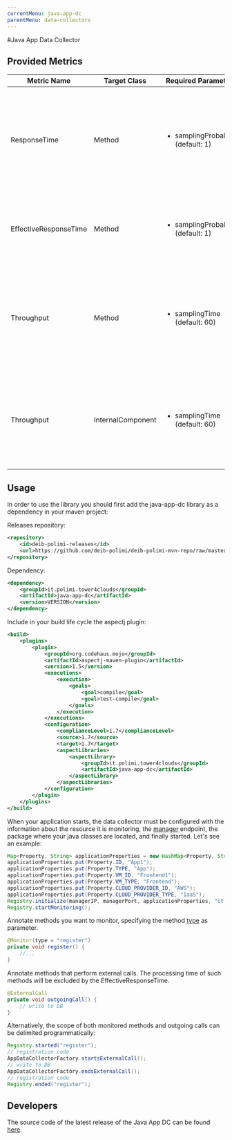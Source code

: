 ```yaml
---
currentMenu: java-app-dc
parentMenu: data-collectors
---
```


#Java App Data Collector

## Provided Metrics

|Metric Name|Target Class|Required Parameters|Description|
|-----------|------------|-------------------|-----------|
|ResponseTime|Method|<ul><li>samplingProbability (default: 1)</li></ul>|Collect the response time (in milliseconds) for the target method specified in the monitoring rule with the given probability (in [0,1])|
|EffectiveResponseTime|Method|<ul><li>samplingProbability (default: 1)</li></ul>|Like ResponseTime, but execution time in external calls is subtracted from the total response time|
|Throughput|Method|<ul><li>samplingTime (default: 60)</li></ul>|Collect the throughput (in requests per second) for the target method specified in the monitoring rule with the given sampling time (in seconds)|
|Throughput|InternalComponent|<ul><li>samplingTime (default: 60)</li></ul>|Collect the cumulative throughput (in requests per second) for all monitored methods in the application with the given sampling time (in seconds)|

## Usage

In order to use the library you should first add the java-app-dc library as a dependency in your maven project:

Releases repository:
```xml
<repository>
    <id>deib-polimi-releases</id>
    <url>https://github.com/deib-polimi/deib-polimi-mvn-repo/raw/master/releases</url>
</repository>
```

Dependency:
```xml
<dependency>
	<groupId>it.polimi.tower4clouds</groupId>
	<artifactId>java-app-dc</artifactId>
	<version>VERSION</version>
</dependency>
```

Include in your build life cycle the aspectj plugin:

```xml
<build>
	<plugins>
		<plugin>
            <groupId>org.codehaus.mojo</groupId>
            <artifactId>aspectj-maven-plugin</artifactId>
            <version>1.5</version>
            <executions>
                <execution>
                    <goals>
                        <goal>compile</goal>
                        <goal>test-compile</goal>
                    </goals>
                </execution>
            </executions>
            <configuration>
                <complianceLevel>1.7</complianceLevel>
                <source>1.7</source>
                <target>1.7</target>
                <aspectLibraries>
                    <aspectLibrary>
                        <groupId>it.polimi.tower4clouds</groupId>
                        <artifactId>java-app-dc</artifactId>
                    </aspectLibrary>
                </aspectLibraries>
            </configuration>
        </plugin>
	</plugins>
</build>
```

When your application starts, the data collector must be configured with the information about the resource it is monitoring, the [manager] endpoint, the package where your java classes are located, and finally started. Let's see an example:
```java
Map<Property, String> applicationProperties = new HashMap<Property, String>();
applicationProperties.put(Property.ID, "App1");
applicationProperties.put(Property.TYPE, "App");
applicationProperties.put(Property.VM_ID, "Frontend1");
applicationProperties.put(Property.VM_TYPE, "Frontend");
applicationProperties.put(Property.CLOUD_PROVIDER_ID, "AWS");
applicationProperties.put(Property.CLOUD_PROVIDER_TYPE, "IaaS");
Registry.initialize(managerIP, managerPort, applicationProperties, "it.polimi.app");
Registry.startMonitoring();
```

Annotate methods you want to monitor, specifying the method [type] as parameter.

```java
@Monitor(type = "register")
private void register() {
	//...
}
```
Annotate methods that perform external calls. The processing time of such methods will be excluded by the EffectiveResponseTime.

```java
@ExternalCall
private void outgoingCall() {
	// write to DB
}
```

Alternatively, the scope of both monitored methods and outgoing calls can be delimited programmatically:

```java
Registry.started("register");
// registration code
AppDataCollectorFactory.startsExternalCall();
// write to DB
AppDataCollectorFactory.endsExternalCall();
// registration code
Registry.ended("register");
```

## Developers

The source code of the latest release of the Java App DC can be found [here](https://github.com/deib-polimi/tower4clouds/tree/master/data-collectors/java-app-dc). 

[type]: ../model/
[manager]: ../manager/